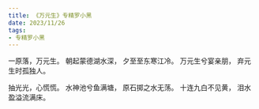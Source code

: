 ```yaml
---
title: 《万元生》专精罗小黑
date: 2023/11/26
tags:
- 专精罗小黑
---
```

一原落，万元生。
朝起蒙德湖水深，
夕至至东寒江冷。
万元生兮宴亲朋，
弃元生时孤独人。

抽光光，心慌慌。
水神池兮鱼满塘，
原石掷之水无荡。
十连九白不见黄，
泪水盈溢流满床。
